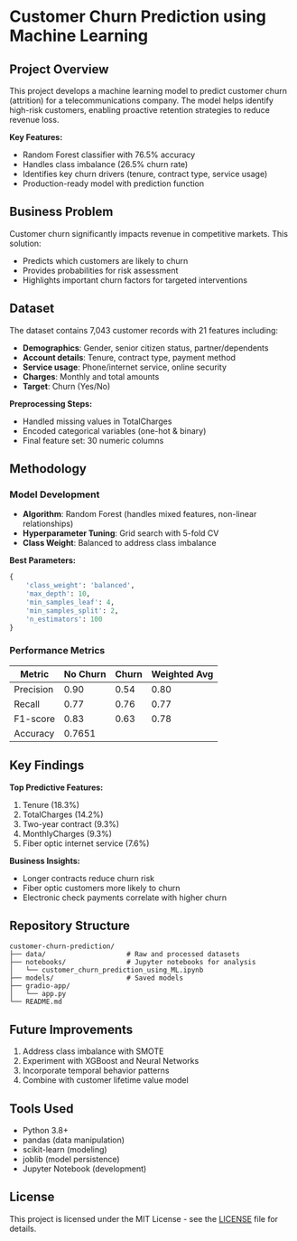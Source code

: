 # Customer Churn Prediction using Machine Learning


## Project Overview

This project develops a machine learning model to predict customer churn (attrition) for a telecommunications company. The model helps identify high-risk customers, enabling proactive retention strategies to reduce revenue loss.

**Key Features:**
- Random Forest classifier with 76.5% accuracy
- Handles class imbalance (26.5% churn rate)
- Identifies key churn drivers (tenure, contract type, service usage)
- Production-ready model with prediction function

## Business Problem

Customer churn significantly impacts revenue in competitive markets. This solution:
- Predicts which customers are likely to churn
- Provides probabilities for risk assessment
- Highlights important churn factors for targeted interventions

## Dataset

The dataset contains 7,043 customer records with 21 features including:
- **Demographics**: Gender, senior citizen status, partner/dependents
- **Account details**: Tenure, contract type, payment method
- **Service usage**: Phone/internet service, online security
- **Charges**: Monthly and total amounts
- **Target**: Churn (Yes/No)

**Preprocessing Steps:**
- Handled missing values in TotalCharges
- Encoded categorical variables (one-hot & binary)
- Final feature set: 30 numeric columns

## Methodology

### Model Development
- **Algorithm**: Random Forest (handles mixed features, non-linear relationships)
- **Hyperparameter Tuning**: Grid search with 5-fold CV
- **Class Weight**: Balanced to address class imbalance

**Best Parameters:**
```python
{
    'class_weight': 'balanced',
    'max_depth': 10,
    'min_samples_leaf': 4,
    'min_samples_split': 2,
    'n_estimators': 100
}

```

### Performance Metrics
| Metric       | No Churn | Churn | Weighted Avg |
|--------------|----------|-------|--------------|
| Precision    | 0.90     | 0.54  | 0.80         |
| Recall       | 0.77     | 0.76  | 0.77         |
| F1-score     | 0.83     | 0.63  | 0.78         |
| Accuracy     | 0.7651   |       |              |

## Key Findings

**Top Predictive Features:**
1. Tenure (18.3%)
2. TotalCharges (14.2%)
3. Two-year contract (9.3%)
4. MonthlyCharges (9.3%)
5. Fiber optic internet service (7.6%)

**Business Insights:**
- Longer contracts reduce churn risk
- Fiber optic customers more likely to churn
- Electronic check payments correlate with higher churn

## Repository Structure

```
customer-churn-prediction/
├── data/                    # Raw and processed datasets
├── notebooks/               # Jupyter notebooks for analysis
│   └── customer_churn_prediction_using_ML.ipynb  
├── models/                  # Saved models
├── gradio-app/              
│   └── app.py               
└── README.md 
```


## Future Improvements

1. Address class imbalance with SMOTE
2. Experiment with XGBoost and Neural Networks
3. Incorporate temporal behavior patterns
4. Combine with customer lifetime value model

## Tools Used

- Python 3.8+
- pandas (data manipulation)
- scikit-learn (modeling)
- joblib (model persistence)
- Jupyter Notebook (development)

## License

This project is licensed under the MIT License - see the [LICENSE](LICENSE) file for details.
